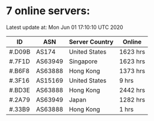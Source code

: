# 7 online servers:

Latest update at: Mon Jun 01 17:10:10 UTC 2020

| ID | ASN | Server Country | Online |
| -- | --- | -------------- | ------ |
| #.D09B | AS174 | United States | 1623 hrs |
| #.7F1D | AS63949 | Singapore | 1623 hrs |
| #.B6F8 | AS63888 | Hong Kong | 1373 hrs |
| #.3F16 | AS15169 | United States | 9 hrs |
| #.BD3E | AS63888 | Hong Kong | 2442 hrs |
| #.2A79 | AS63949 | Japan | 1282 hrs |
| #.33B9 | AS63888 | Hong Kong | 1 hrs |

